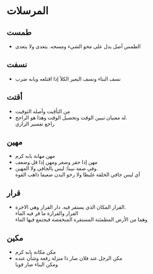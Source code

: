 # المرسلات

## طمست
-   الطمس أصل يدل على محو الشيء ومسحه. يتعدى ولا يتعدى

## نسفت
-   نسف البناء ونسف البعير الكلأ إذا اقتلعه وبابه ضرب

## أقتت
-   من التأقيت وأصله التوقيت
-   له معنيان تبيين الوقت وتحصيل الوقت وهذا هو الراجح.  
    راجع تفسير الرازي

## مهين
-   مهن مهانة بابه كرم
-   مهن إذا حقر وصغر ومهن إذا قل وضعف
-   وفي صفة نبينا: ليس بالجافي ولا المهين.  
    أي ليس جافي الخلقة غليظا ولا رخو البدن ضعيفا ذاهب القوة

## قرار
-   القرار المكان الذي يستقر فيه. دار القرار وهي الاخرة.  
    القرار والقرارة ما قر فيه الماء  
    وهما من الأرض المطمئنة المستقرة المنخفضة فيجتمع فيها الماء

## مكين
-   مكن مكانة بابه كرم
-   مكن الرجل عند فلان صار ذا منزلة رفعة وشأن عنده  
    ومكن البناء صار قويا
